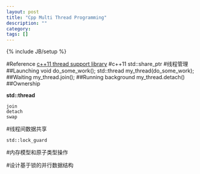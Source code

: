 ```yaml
---
layout: post
title: "Cpp Multi Thread Programming"
description: ""
category: 
tags: []
---
```

{% include JB/setup %}

#Reference
[c++11 thread support library](http://en.cppreference.com/w/cpp/thread)
#c++11
std::share_ptr
#线程管理
##Launching
	void do_some_work();	std::thread my_thread(do_some_work);
##Waiting
	my_thread.join();
##Running background
	my_thread.detach()
##Ownership
	**std::thread**

	join
	detach
	swap
	
#线程间数据共享

	std::lock_guard
	
#内存模型和原子类型操作

#设计基于锁的并行数据结构